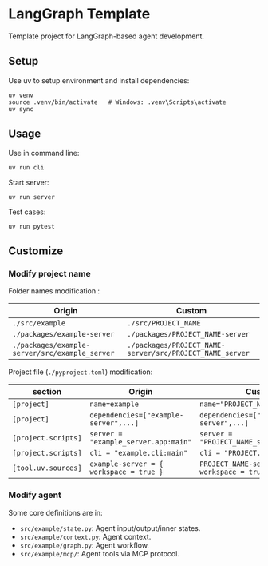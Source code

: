# LangGraph Template

Template project for LangGraph-based agent development.

## Setup

Use uv to setup environment and install dependencies:

```shell
uv venv
source .venv/bin/activate   # Windows: .venv\Scripts\activate
uv sync
```

## Usage

Use in command line:

```shell
uv run cli
```

Start server:

```shell
uv run server
```

Test cases:

```shell
uv run pytest
```

## Customize

### Modify project name

Folder names modification :

| Origin | Custom |
| --- | --- |
| `./src/example` | `./src/PROJECT_NAME` |
| `./packages/example-server` | `./packages/PROJECT_NAME-server` |
| `./packages/example-server/src/example_server` | `./packages/PROJECT_NAME-server/src/PROJECT_NAME_server` |

Project file (`./pyproject.toml`) modification:

| section | Origin | Custom |
| --- | --- | --- |
| `[project]` | `name=example` | `name="PROJECT_NAME"` |
| `[project]` | `dependencies=["example-server",...]` |  `dependencies=["PROJECT_NAME-server",...]` |
| `[project.scripts]` | `server = "example_server.app:main"` | `server = "PROJECT_NAME_server.app:main"` |
| `[project.scripts]` | `cli = "example.cli:main"` | `cli = "PROJECT.cli:main"` |
| `[tool.uv.sources]` | `example-server = { workspace = true }` | `PROJECT_NAME-server = { workspace = true }` |

### Modify agent

Some core definitions are in:

- `src/example/state.py`: Agent input/output/inner states.
- `src/example/context.py`: Agent context.
- `src/example/graph.py`: Agent workflow.
- `src/example/mcp/`: Agent tools via MCP protocol.
